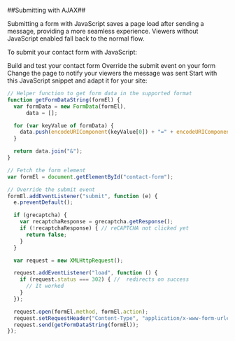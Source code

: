 ##Submitting with AJAX##

Submitting a form with JavaScript saves a page load after sending a message, providing a more seamless experience. Viewers without JavaScript enabled fall back to the normal flow.

To submit your contact form with JavaScript:

Build and test your contact form
Override the submit event on your form
Change the page to notify your viewers the message was sent
Start with this JavaScript snippet and adapt it for your site:

```javascript
// Helper function to get form data in the supported format
function getFormDataString(formEl) {
  var formData = new FormData(formEl),
      data = [];

  for (var keyValue of formData) {
    data.push(encodeURIComponent(keyValue[0]) + "=" + encodeURIComponent(keyValue[1]));
  }

  return data.join("&");
}

// Fetch the form element
var formEl = document.getElementById("contact-form");

// Override the submit event
formEl.addEventListener("submit", function (e) {
  e.preventDefault();

  if (grecaptcha) {
    var recaptchaResponse = grecaptcha.getResponse();
    if (!recaptchaResponse) { // reCAPTCHA not clicked yet
      return false;
    }
  }

  var request = new XMLHttpRequest();

  request.addEventListener("load", function () {
    if (request.status === 302) { //  redirects on success
      // It worked
    }
  });

  request.open(formEl.method, formEl.action);
  request.setRequestHeader("Content-Type", "application/x-www-form-urlencoded");
  request.send(getFormDataString(formEl));
});
```